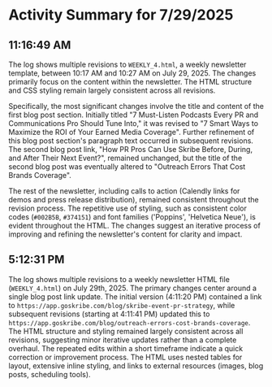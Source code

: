 # Activity Summary for 7/29/2025

## 11:16:49 AM
The log shows multiple revisions to `WEEKLY_4.html`, a weekly newsletter template, between 10:17 AM and 10:27 AM on July 29, 2025.  The changes primarily focus on the content within the newsletter.  The HTML structure and CSS styling remain largely consistent across all revisions.

Specifically, the most significant changes involve the title and content of the first blog post section. Initially titled "7 Must-Listen Podcasts Every PR and Communications Pro Should Tune Into," it was revised to "7 Smart Ways to Maximize the ROI of Your Earned Media Coverage".  Further refinement of this blog post section's paragraph text occurred in subsequent revisions.  The second blog post link, "How PR Pros Can Use Skribe Before, During, and After Their Next Event?", remained unchanged, but the title of the second blog post was eventually altered to  "Outreach Errors That Cost Brands Coverage".

The rest of the newsletter, including calls to action (Calendly links for demos and press release distribution), remained consistent throughout the revision process.  The repetitive use of styling, such as consistent color codes (`#002B5B`, `#374151`) and font families ('Poppins', 'Helvetica Neue'), is evident throughout the HTML.  The changes suggest an iterative process of improving and refining the newsletter's content for clarity and impact.


## 5:12:31 PM
The log shows multiple revisions to a weekly newsletter HTML file (`WEEKLY_4.html`) on July 29th, 2025.  The primary changes center around a single blog post link update.  The initial version (4:11:20 PM) contained a link to `https://app.goskribe.com/blog/skribe-event-pr-strategy`, while subsequent revisions (starting at 4:11:41 PM) updated this to `https://app.goskribe.com/blog/outreach-errors-cost-brands-coverage`. The HTML structure and styling remained largely consistent across all revisions, suggesting minor iterative updates rather than a complete overhaul.  The repeated edits within a short timeframe indicate a quick correction or improvement process.  The HTML uses nested tables for layout, extensive inline styling, and links to external resources (images, blog posts, scheduling tools).

